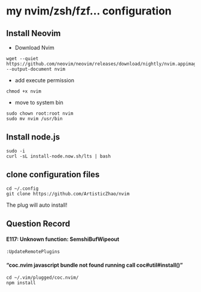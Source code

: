 # my nvim/zsh/fzf... configuration

## Install Neovim
- Download Nvim
```
wget --quiet https://github.com/neovim/neovim/releases/download/nightly/nvim.appimage --output-document nvim
```
- add execute permission
```
chmod +x nvim
```
- move to system bin
```
sudo chown root:root nvim
sudo mv nvim /usr/bin
```
## Install node.js
```
sudo -i
curl -sL install-node.now.sh/lts | bash
```
## clone configuration files
```
cd ~/.config
git clone https://github.com/ArtisticZhao/nvim
```
The plug will auto install!

## Question Record
#### E117: Unknown function: SemshiBufWipeout
```
:UpdateRemotePlugins
```
#### “coc.nvim javascript bundle not found running call coc#util#install()”
```
cd ~/.vim/plugged/coc.nvim/
npm install
```
